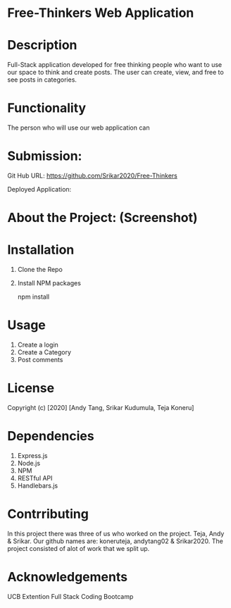 # Free-Thinkers Web Application 

# Description 

Full-Stack application developed for free thinking people who want to use our space to think and create posts. The user can create, view, and free to see posts in categories. 


# Functionality 
The person who will use our web application can  



# Submission: 
Git Hub URL: 
https://github.com/Srikar2020/Free-Thinkers

Deployed Application: 



# About the Project: (Screenshot)




# Installation

1. Clone the Repo

2. Install NPM packages

   npm install 

# Usage
1. Create a login
2. Create a Category 
3. Post comments 


# License 

  Copyright (c) [2020] [Andy Tang, Srikar Kudumula, Teja Koneru]

# Dependencies 
1. Express.js 
2. Node.js
3. NPM
4. RESTful API
5. Handlebars.js


# Contrributing 

In this project there was three of us who worked on the project. Teja, Andy & Srikar. Our github names are: koneruteja, andytang02 & Srikar2020. The project consisted of alot of work that we split up. 

# Acknowledgements
UCB Extention Full Stack Coding Bootcamp
